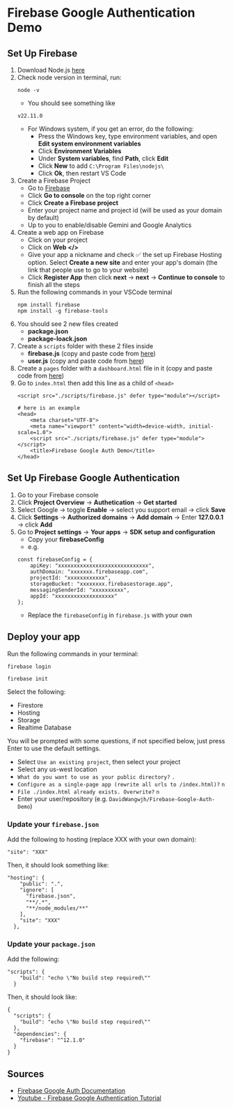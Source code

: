 # Firebase Google Authentication Demo

## Set Up Firebase
1. Download Node.js [here](https://nodejs.org/en/download)
2. Check node version in terminal, run:
    ```
    node -v
    ```
    - You should see something like
    ```
    v22.11.0
    ```
    - For Windows system, if you get an error, do the following:
        - Press the Windows key, type environment variables, and open **Edit system environment variables**
        - Click **Environment Variables**
        - Under **System variables**, find **Path**, click **Edit**
        - Click **New** to add ```C:\Program Files\nodejs\```
        - Click **Ok**, then restart VS Code
3. Create a Firebase Project
    - Go to [Firebase](https://firebase.google.com/)
    - Click **Go to console** on the top right corner
    - Click **Create a Firebase project**
    - Enter your project name and project id (will be used as your domain by default)
    - Up to you to enable/disable Gemini and Google Analytics
4. Create a web app on Firebase
    - Click on your project
    - Click on **Web </>**
    - Give your app a nickname and check ✅ the set up Firebase Hosting option. Select **Create a new site** and enter your app's domain (the link that people use to go to your website)
    - Click **Register App** then click **next** -> **next** -> **Continue to console** to finish all the steps
5. Run the following commands in your VSCode terminal<br>
    ```
    npm install firebase
    npm install -g firebase-tools
    ```
6. You should see 2 new files created
    - **package.json**
    - **package-loack.json**
7. Create a ```scripts``` folder with these 2 files inside
    - **firebase.js** (copy and paste code from [here](scripts/firebase.js))
    - **user.js** (copy and paste code from [here](scripts/user.js))
8. Create a ```pages``` folder with a ```dashboard.html``` file in it (copy and paste code from [here](pages/dashboard.html))
9. Go to ```index.html``` then add this line as a child of ```<head>```
    ```
    <script src="./scripts/firebase.js" defer type="module"></script>
    ```
    ```
    # here is an example
    <head>
        <meta charset="UTF-8">
        <meta name="viewport" content="width=device-width, initial-scale=1.0">
        <script src="./scripts/firebase.js" defer type="module"></script>
        <title>Firebase Google Auth Demo</title>
    </head>
    ```

## Set Up Firebase Google Authentication
1. Go to your Firebase console
2. Click **Project Overview** -> **Authetication** -> **Get started**
3. Select Google -> toggle **Enable** -> select you support email -> click **Save**
4. Click **Settings** -> **Authorized domains** -> **Add domain** -> Enter **127.0.0.1** -> click **Add** 
5. Go to **Project settings** -> **Your apps** -> **SDK setup and configuration**
    - Copy your **firebaseConfig**
    - e.g.
    ```
    const firebaseConfig = {
        apiKey: "xxxxxxxxxxxxxxxxxxxxxxxxxxxxx",
        authDomain: "xxxxxxx.firebaseapp.com",
        projectId: "xxxxxxxxxxxx",
        storageBucket: "xxxxxxxx.firebasestorage.app",
        messagingSenderId: "xxxxxxxxxx",
        appId: "xxxxxxxxxxxxxxxxxxx"
    };
    ```
    - Replace the ```firebaseConfig``` in ```firebase.js``` with your own

## Deploy your app
Run the following commands in your terminal:
```
firebase login
```
```
firebase init
```
Select the following:
- Firestore
- Hosting
- Storage
- Realtime Database

You will be prompted with some questions, if not specified below, just press Enter to use the default settings.
- Select ```Use an existing project```, then select your project
- Select any us-west location
- ```What do you want to use as your public directory?``` ```.```
- ```Configure as a single-page app (rewrite all urls to /index.html)?``` ```n```
- ```File ./index.html already exists. Overwrite?``` ```n```
- Enter your user/repository (e.g. ```DavidWangwjh/Firebase-Google-Auth-Demo```)

### Update your ```firebase.json```
Add the following to hosting (replace XXX with your own domain):
```
"site": "XXX"
```
Then, it should look something like:
```
"hosting": {
    "public": ".",
    "ignore": [
      "firebase.json",
      "**/.*",
      "**/node_modules/**"
    ],
    "site": "XXX"
  },
```

### Update your ```package.json```
Add the following:
```
"scripts": {
    "build": "echo \"No build step required\""
  }
```
Then, it should look like:
```
{
  "scripts": {
    "build": "echo \"No build step required\""
  },
  "dependencies": {
    "firebase": "^12.1.0"
  }
}
```

## Sources
- [Firebase Google Auth Documentation](https://firebase.google.com/docs/auth/web/google-signin)
- [Youtube - Firebase Google Authentication Tutorial](https://www.youtube.com/watch?v=Uhbn1KmiNbg)
